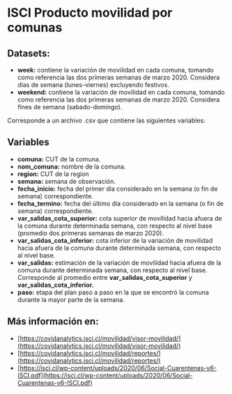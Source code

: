 # ISCI Producto movilidad por comunas

## Datasets:

- **week:** contiene la variación de movilidad en cada comuna, tomando como referencia las dos primeras semanas de marzo 2020. Considera días de semana (lunes-viernes) excluyendo festivos.
- **weekend:** contiene la variación de movilidad en cada comuna, tomando como referencia las dos primeras semanas de marzo 2020. Considera fines de semana (sabado-domingo).

Corresponde a un archivo .csv que contiene las siguientes variables:

## Variables



- **comuna:** CUT de la comuna.
- **nom_comuna:** nombre de la comuna.
- **region:** CUT de la region
- **semana:** semana de observación.
- **fecha_inicio:** fecha del primer día considerado en la semana (o fin de semana) correspondiente.
- **fecha_termino:** fecha del último día considerado en la semana (o fin de semana) correspondiente.
- **var_salidas_cota_superior:** cota superior de movilidad hacia afuera de la comuna durante determinada semana, con respecto al nivel base (promedio dos primeras semanas de marzo 2020).
- **var_salidas_cota_inferior:** cota inferior de la variación de movilidad hacia afuera de la comuna durante determinada semana, con respecto al nivel base.
- **var_salidas:** estimación de la variación de movilidad hacia afuera de la comuna durante determinada semana, con respecto al nivel base. Corresponde al promedio entre **var_salidas_cota_superior** y **var_salidas_cota_inferior.**
- **paso:** etapa del plan paso a paso en la que se encontró la comuna durante la mayor parte de la semana.

## Más información en:

- [https://covidanalytics.isci.cl/movilidad/visor-movilidad/](https://covidanalytics.isci.cl/movilidad/visor-movilidad/)
- [https://covidanalytics.isci.cl/movilidad/reportes/](https://covidanalytics.isci.cl/movilidad/reportes/)
- [https://isci.cl/wp-content/uploads/2020/06/Social-Cuarentenas-v6-ISCI.pdf](https://isci.cl/wp-content/uploads/2020/06/Social-Cuarentenas-v6-ISCI.pdf)
